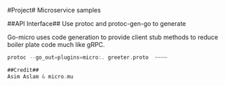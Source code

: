 #Project#
Microservice samples

##API Interface##
Use protoc and protoc-gen-go to generate 

Go-micro uses code generation to provide client stub methods to reduce boiler plate code much like gRPC.

~~~~ go get github.com/micro/protobuf/{proto,protoc-gen-go}
protoc --go_out=plugins=micro:. greeter.proto  ~~~~

##Credit##
Asim Aslam & micro.mu

